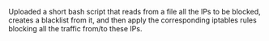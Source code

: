 Uploaded a short bash script that reads from a file all the IPs to be blocked, creates a blacklist from it, and then apply the corresponding iptables rules blocking all the traffic from/to these IPs.
